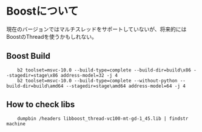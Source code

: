 ﻿Boostについて
=======================================================================

現在のバージョンではマルチスレッドをサポートしていないが、将来的にはBoostのThreadを使うかもしれない。

Boost Build
-----------------------------------------------------------------------
        b2 toolset=msvc-10.0 --build-type=complete --build-dir=build\x86 --stagedir=stage\x86 address-model=32 -j 4
        b2 toolset=msvc-10.0 --build-type=complete --without-python --build-dir=build\amd64 --stagedir=stage\amd64 address-model=64 -j 4

How to check libs
-----------------------------------------------------------------------
        dumpbin /headers libboost_thread-vc100-mt-gd-1_45.lib | findstr machine